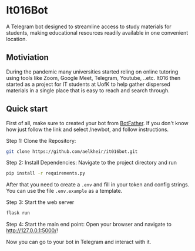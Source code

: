 # It016Bot

A Telegram bot designed to streamline access to study materials for students, making educational resources readily available in one convenient location.

## Motiviation

During the pandemic many universities started reling on online tutoring using tools like Zoom, Google Meet, Telegram, Youtube, ..etc. It016 then started as a project for IT students at UofK to help gather dispersed materials in a single place that is easy to reach and search through.

## Quick start

First of all, make sure to created your bot from [BotFather](https://telegram.me/BotFather). If you don't know how just follow the link and select /newbot, and follow instructions.

Step 1: Clone the Repository:

```bash
git clone https://github.com/aelkheir/it016bot.git
```

Step 2: Install Dependencies:
Navigate to the project directory and run

```bash
pip install -r requirements.py
```

After that you need to create a `.env` and fill in your token and config strings. You can use the file `.env.example` as a template.

Step 3: Start the web server

```bash
flask run
```

Step 4: Start the main end point:
Open your browser and navigate to http://127.0.0.1:5000/!

Now you can go to your bot in Telegram and interact with it.
